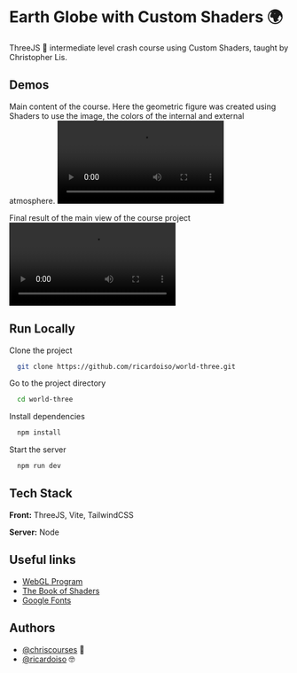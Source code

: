 
# Earth Globe with Custom Shaders 🌍

ThreeJS 🤩 intermediate level crash course using Custom Shaders, taught by Christopher Lis.


## Demos

Main content of the course. Here the geometric figure was created using Shaders to use the image, the colors of the internal and external atmosphere.
![](src\videos\earth-alone.mp4)

Final result of the main view of the course project
![](src\videos\space-landing.mp4)


## Run Locally

Clone the project

```bash
  git clone https://github.com/ricardoiso/world-three.git
```

Go to the project directory

```bash
  cd world-three
```

Install dependencies

```bash
  npm install
```

Start the server

```bash
  npm run dev
```


## Tech Stack

**Front:** ThreeJS, Vite, TailwindCSS

**Server:** Node


## Useful links

- [WebGL Program](https://threejs.org/docs/#api/en/renderers/webgl/WebGLProgram)
- [The Book of Shaders](https://thebookofshaders.com/glossary/?search=dot)
- [Google Fonts](https://fonts.google.com/specimen/Exo)


## Authors

- [@chriscourses](https://chriscourses.com/threejs-bundle) 🧐
- [@ricardoiso](https://github.com/ricardoiso) 🤓